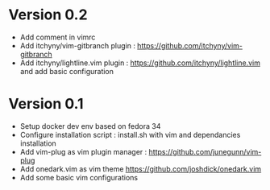 # Version 0.2
- Add comment in vimrc
- Add itchyny/vim-gitbranch plugin : https://github.com/itchyny/vim-gitbranch
- Add itchyny/lightline.vim plugin : https://github.com/itchyny/lightline.vim
and add basic configuration

# Version 0.1
- Setup docker dev env based on fedora 34
- Configure installation script : install.sh with vim and dependancies
installation
- Add vim-plug as vim plugin manager : https://github.com/junegunn/vim-plug
- Add onedark.vim as vim theme https://github.com/joshdick/onedark.vim
- Add some basic vim configurations

